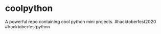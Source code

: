 # coolpython
A powerful repo containing cool python mini projects. #hacktoberfest2020 #hacktoberfestpython
